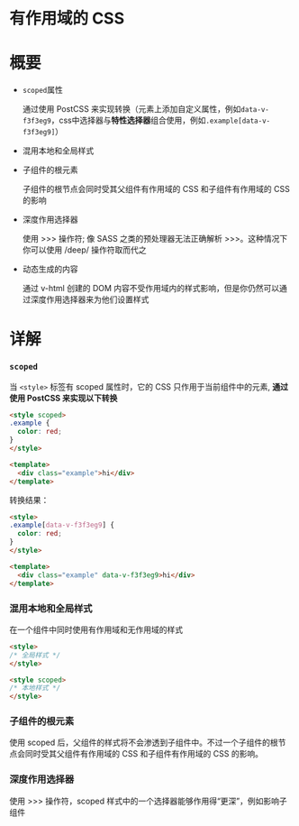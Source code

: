 # 有作用域的 CSS

# 概要

- `scoped`属性

  通过使用 PostCSS 来实现转换（元素上添加自定义属性，例如`data-v-f3f3eg9`，css中选择器与**特性选择器**组合使用，例如`.example[data-v-f3f3eg9]`）

- 混用本地和全局样式

- 子组件的根元素

  子组件的根节点会同时受其父组件有作用域的 CSS 和子组件有作用域的 CSS 的影响

- 深度作用选择器

  使用 >>> 操作符; 像 SASS 之类的预处理器无法正确解析 >>>。这种情况下你可以使用 /deep/ 操作符取而代之

- 动态生成的内容

  通过 v-html 创建的 DOM 内容不受作用域内的样式影响，但是你仍然可以通过深度作用选择器来为他们设置样式

# 详解

### `scoped`

当 `<style>` 标签有 scoped 属性时，它的 CSS 只作用于当前组件中的元素, **通过使用 PostCSS 来实现以下转换**

``` html
<style scoped>
.example {
  color: red;
}
</style>

<template>
  <div class="example">hi</div>
</template>
```

转换结果：

``` html
<style>
.example[data-v-f3f3eg9] {
  color: red;
}
</style>

<template>
  <div class="example" data-v-f3f3eg9>hi</div>
</template>
```

### 混用本地和全局样式

在一个组件中同时使用有作用域和无作用域的样式

``` html
<style>
/* 全局样式 */
</style>

<style scoped>
/* 本地样式 */
</style>
```

### 子组件的根元素

  使用 scoped 后，父组件的样式将不会渗透到子组件中。不过一个子组件的根节点会同时受其父组件有作用域的 CSS 和子组件有作用域的 CSS 的影响。

### 深度作用选择器

  使用 >>> 操作符，scoped 样式中的一个选择器能够作用得“更深”，例如影响子组件